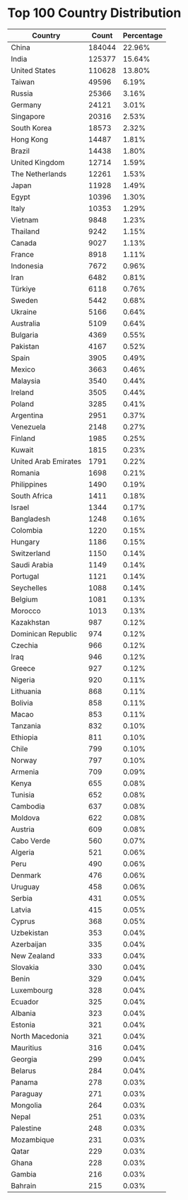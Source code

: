 # Top 100 Country Distribution
| Country | Count | Percentage |
|----|----|----|
| China | 184044 | 22.96% |
| India | 125377 | 15.64% |
| United States | 110628 | 13.80% |
| Taiwan | 49596 | 6.19% |
| Russia | 25366 | 3.16% |
| Germany | 24121 | 3.01% |
| Singapore | 20316 | 2.53% |
| South Korea | 18573 | 2.32% |
| Hong Kong | 14487 | 1.81% |
| Brazil | 14438 | 1.80% |
| United Kingdom | 12714 | 1.59% |
| The Netherlands | 12261 | 1.53% |
| Japan | 11928 | 1.49% |
| Egypt | 10396 | 1.30% |
| Italy | 10353 | 1.29% |
| Vietnam | 9848 | 1.23% |
| Thailand | 9242 | 1.15% |
| Canada | 9027 | 1.13% |
| France | 8918 | 1.11% |
| Indonesia | 7672 | 0.96% |
| Iran | 6482 | 0.81% |
| Türkiye | 6118 | 0.76% |
| Sweden | 5442 | 0.68% |
| Ukraine | 5166 | 0.64% |
| Australia | 5109 | 0.64% |
| Bulgaria | 4369 | 0.55% |
| Pakistan | 4167 | 0.52% |
| Spain | 3905 | 0.49% |
| Mexico | 3663 | 0.46% |
| Malaysia | 3540 | 0.44% |
| Ireland | 3505 | 0.44% |
| Poland | 3285 | 0.41% |
| Argentina | 2951 | 0.37% |
| Venezuela | 2148 | 0.27% |
| Finland | 1985 | 0.25% |
| Kuwait | 1815 | 0.23% |
| United Arab Emirates | 1791 | 0.22% |
| Romania | 1698 | 0.21% |
| Philippines | 1490 | 0.19% |
| South Africa | 1411 | 0.18% |
| Israel | 1344 | 0.17% |
| Bangladesh | 1248 | 0.16% |
| Colombia | 1220 | 0.15% |
| Hungary | 1186 | 0.15% |
| Switzerland | 1150 | 0.14% |
| Saudi Arabia | 1149 | 0.14% |
| Portugal | 1121 | 0.14% |
| Seychelles | 1088 | 0.14% |
| Belgium | 1081 | 0.13% |
| Morocco | 1013 | 0.13% |
| Kazakhstan | 987 | 0.12% |
| Dominican Republic | 974 | 0.12% |
| Czechia | 966 | 0.12% |
| Iraq | 946 | 0.12% |
| Greece | 927 | 0.12% |
| Nigeria | 920 | 0.11% |
| Lithuania | 868 | 0.11% |
| Bolivia | 858 | 0.11% |
| Macao | 853 | 0.11% |
| Tanzania | 832 | 0.10% |
| Ethiopia | 811 | 0.10% |
| Chile | 799 | 0.10% |
| Norway | 797 | 0.10% |
| Armenia | 709 | 0.09% |
| Kenya | 655 | 0.08% |
| Tunisia | 652 | 0.08% |
| Cambodia | 637 | 0.08% |
| Moldova | 622 | 0.08% |
| Austria | 609 | 0.08% |
| Cabo Verde | 560 | 0.07% |
| Algeria | 521 | 0.06% |
| Peru | 490 | 0.06% |
| Denmark | 476 | 0.06% |
| Uruguay | 458 | 0.06% |
| Serbia | 431 | 0.05% |
| Latvia | 415 | 0.05% |
| Cyprus | 368 | 0.05% |
| Uzbekistan | 353 | 0.04% |
| Azerbaijan | 335 | 0.04% |
| New Zealand | 333 | 0.04% |
| Slovakia | 330 | 0.04% |
| Benin | 329 | 0.04% |
| Luxembourg | 328 | 0.04% |
| Ecuador | 325 | 0.04% |
| Albania | 323 | 0.04% |
| Estonia | 321 | 0.04% |
| North Macedonia | 321 | 0.04% |
| Mauritius | 316 | 0.04% |
| Georgia | 299 | 0.04% |
| Belarus | 284 | 0.04% |
| Panama | 278 | 0.03% |
| Paraguay | 271 | 0.03% |
| Mongolia | 264 | 0.03% |
| Nepal | 251 | 0.03% |
| Palestine | 248 | 0.03% |
| Mozambique | 231 | 0.03% |
| Qatar | 229 | 0.03% |
| Ghana | 228 | 0.03% |
| Gambia | 216 | 0.03% |
| Bahrain | 215 | 0.03% |
